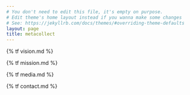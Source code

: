 ```yaml
---
# You don't need to edit this file, it's empty on purpose.
# Edit theme's home layout instead if you wanna make some changes
# See: https://jekyllrb.com/docs/themes/#overriding-theme-defaults
layout: page
title: metacollect
---
```


{% tf vision.md %}

{% tf mission.md %}

{% tf media.md %}

{% tf contact.md %}
